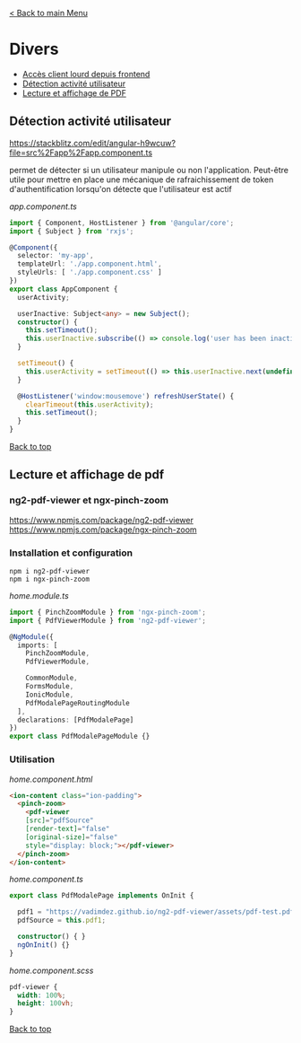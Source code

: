 [< Back to main Menu](https://github.com/gsoulie/angular-resources/blob/master/ng-sheet.md)    

# Divers

* [Accès client lourd depuis frontend](https://www.synolia.com/synolab/back-office/lancer-client-lourd-lien-uri-scheme/)          
* [Détection activité utilisateur](détection-activité-utilisateur)      
* [Lecture et affichage de PDF](#lecture-et-affichage-de-pdf)      

## Détection activité utilisateur

https://stackblitz.com/edit/angular-h9wcuw?file=src%2Fapp%2Fapp.component.ts

permet de détecter si un utilisateur manipule ou non l'application. Peut-être utile pour mettre en place une mécanique de rafraichissement de token d'authentification lorsqu'on détecte que l'utilisateur est actif

*app.component.ts*

````typescript
import { Component, HostListener } from '@angular/core';
import { Subject } from 'rxjs';

@Component({
  selector: 'my-app',
  templateUrl: './app.component.html',
  styleUrls: [ './app.component.css' ]
})
export class AppComponent {
  userActivity;

  userInactive: Subject<any> = new Subject();
  constructor() {
    this.setTimeout();
    this.userInactive.subscribe(() => console.log('user has been inactive for 3s'));
  }

  setTimeout() {
    this.userActivity = setTimeout(() => this.userInactive.next(undefined), 3000);
  }

  @HostListener('window:mousemove') refreshUserState() {
    clearTimeout(this.userActivity);
    this.setTimeout();
  }
}
````
[Back to top](#divers)     

## Lecture et affichage de pdf

### ng2-pdf-viewer et ngx-pinch-zoom

https://www.npmjs.com/package/ng2-pdf-viewer    
https://www.npmjs.com/package/ngx-pinch-zoom      

### Installation et configuration

````
npm i ng2-pdf-viewer
npm i ngx-pinch-zoom
````

*home.module.ts*

````typescript
import { PinchZoomModule } from 'ngx-pinch-zoom';
import { PdfViewerModule } from 'ng2-pdf-viewer';

@NgModule({
  imports: [
    PinchZoomModule,
    PdfViewerModule,

    CommonModule,
    FormsModule,
    IonicModule,
    PdfModalePageRoutingModule
  ],
  declarations: [PdfModalePage]
})
export class PdfModalePageModule {}
````

### Utilisation

*home.component.html*

````html
<ion-content class="ion-padding">
  <pinch-zoom>
    <pdf-viewer 
	[src]="pdfSource"
	[render-text]="false"
    [original-size]="false"
    style="display: block;"></pdf-viewer>
  </pinch-zoom>
</ion-content>

````

*home.component.ts*

````typescript
export class PdfModalePage implements OnInit {

  pdf1 = "https://vadimdez.github.io/ng2-pdf-viewer/assets/pdf-test.pdf";
  pdfSource = this.pdf1;

  constructor() { }
  ngOnInit() {}
}
````

*home.component.scss*

````css
pdf-viewer {
  width: 100%;
  height: 100vh;
}
````
[Back to top](#divers)     
